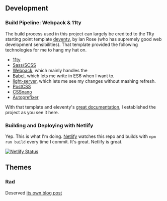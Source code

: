 
## Development
### Build Pipeline: Webpack & 11ty
The build process used in this project can largely be credited to the 11ty starting point template [deventy](https://github.com/ianrose/deventy), by Ian Rose (who has supremely good web development sensibilities).
That template provided the following technologies for me to hang my hat on.
- [11ty](https://www.11ty.io/)
- [Sass/SCSS](https://github.com/sass/node-sass)
- [Webpack](https://webpack.js.org/), which mainly handles the
- [Babel](https://babeljs.io/), which lets me write in ES6 when I want to.
- [light-server](https://github.com/txchen/light-server), which lets me see my changes without mashing refresh.
- [PostCSS](https://postcss.org/)
- [CSSnano](https://cssnano.co/)
- [Autoprefixer](https://github.com/postcss/autoprefixer)

With that template and eleventy's [great documentation](https://www.11ty.io/docs/), I established the project as you see it here.

### Building and Deploying with Netlify
Yep. This is what I'm doing. [Netlify](http://netlify.com) watches this repo and builds with `npm run build` every time I commit. It's great. Netlify is great.

[![Netlify Status](https://api.netlify.com/api/v1/badges/83a24e36-aae8-43f2-9c18-3195caed5ea3/deploy-status)](https://app.netlify.com/sites/jovial-engelbart-1fa19d/deploys)

## Themes
### Rad
Deserved [its own blog post](https://jovial-engelbart-1fa19d.netlify.com/posts/blog/2019/portfolio-theme-rad/)